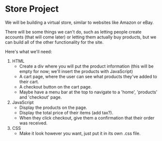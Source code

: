 # Store Project

We will be building a virtual store, similar to websites like Amazon or eBay.

There will be some things we can't do, such as letting people create accounts (that will come later) or letting them actually buy products, but we can build all of the other functionality for the site.

Here's what we'll need:

1. HTML
    - Create a div where you will put the product information (this will be empty for now; we'll insert the products with JavaScript)
    - A cart page, where the user can see what products they've added to their cart.
    - A checkout button on the cart page.
    - Maybe have a menu bar at the top to navigate to a 'home', 'products' and 'checkout' page.
2. JavaScript
    - Display the products on the page.
    - Display the total price of their items (add tax?).
    - When they click checkout, give them a confirmation that their order was received.
3. CSS
    - Make it look however you want, just put it in its own .css file.